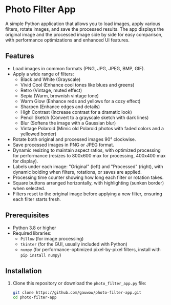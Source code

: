 # Photo Filter App

A simple Python application that allows you to load images, apply various filters, rotate images, and save the processed results. The app displays the original image and the processed image side by side for easy comparison, with performance optimizations and enhanced UI features.

## Features
- Load images in common formats (PNG, JPG, JPEG, BMP, GIF).
- Apply a wide range of filters:
  - Black and White (Grayscale)
  - Vivid Cool (Enhance cool tones like blues and greens)
  - Retro (Vintage, muted effect)
  - Sepia (Warm, brownish vintage tone)
  - Warm Glow (Enhance reds and yellows for a cozy effect)
  - Sharpen (Enhance edges and details)
  - High Contrast (Increase contrast for a dramatic look)
  - Pencil Sketch (Convert to a grayscale sketch with dark lines)
  - Blur (Softens the image with a Gaussian blur)
  - Vintage Polaroid (Mimic old Polaroid photos with faded colors and a yellowed border)
- Rotate both original and processed images 90° clockwise.
- Save processed images in PNG or JPEG format.
- Dynamic resizing to maintain aspect ratios, with optimized processing for performance (resizes to 800x600 max for processing, 400x400 max for display).
- Labels under each image: "Original" (left) and "Processed" (right), with dynamic bolding when filters, rotations, or saves are applied.
- Processing time counter showing how long each filter or rotation takes.
- Square buttons arranged horizontally, with highlighting (sunken border) when selected.
- Filters reset to the original image before applying a new filter, ensuring each filter starts fresh.

## Prerequisites
- Python 3.8 or higher
- Required libraries:
  - `Pillow` (for image processing)
  - `tkinter` (for the GUI, usually included with Python)
  - `numpy` (for performance-optimized pixel-by-pixel filters, install with `pip install numpy`)

## Installation
1. Clone this repository or download the `photo_filter_app.py` file:
   ```bash
   git clone https://github.com/gauwow/photo-filter-app.git
   cd photo-filter-app

